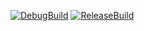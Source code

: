 [![DebugBuild](https://github.com/takuma000000/GE3_DirectX/actions/workflows/DebugBuild.yml/badge.svg)](https://github.com/takuma000000/GE3_DirectX/actions/workflows/DebugBuild.yml)
[![ReleaseBuild](https://github.com/takuma000000/GE3_DirectX/actions/workflows/ReleaseBuild.yml/badge.svg)](https://github.com/takuma000000/GE3_DirectX/actions/workflows/ReleaseBuild.yml)
